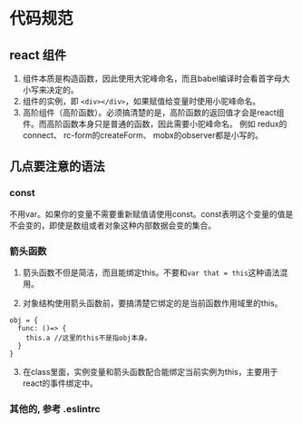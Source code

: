 # 代码规范

## react 组件

 1. 组件本质是构造函数，因此使用大驼峰命名，而且babel编译时会看首字母大小写来决定的。
 2. 组件的实例，即 ``<div></div>``，如果赋值给变量时使用小驼峰命名。 
 3. 高阶组件（高阶函数）。必须搞清楚的是，高阶函数的返回值才会是react组件。而高阶函数本身只是普通的函数，因此需要小驼峰命名。
 例如 redux的connect、 rc-form的createForm、 mobx的observer都是小写的。

## 几点要注意的语法

 ### const
 不用var。如果你的变量不需要重新赋值请使用const。const表明这个变量的值是不会变的，即使是数组或者对象这种内部数据会变的集合。
 
 ### 箭头函数
 1. 箭头函数不但是简洁，而且能绑定this。不要和``var that = this``这种语法混用。
 
 2. 对象结构使用箭头函数前，要搞清楚它绑定的是当前函数作用域里的this。
 ```
 obj = {
   func: ()=> {
     this.a //这里的this不是指obj本身。
   }
 }
 ```
 
 3. 在class里面，实例变量和箭头函数配合能绑定当前实例为this，主要用于react的事件绑定中。
 
### 其他的, 参考 .eslintrc
 
